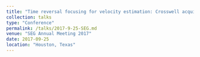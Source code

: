 ```yaml
---
title: "Time reversal focusing for velocity estimation: Crosswell acquisition"
collection: talks
type: "Conference"
permalink: /talks/2017-9-25-SEG.md
venue: "SEG Annual Meeting 2017"
date: 2017-09-25
location: "Houston, Texas"
---
```

